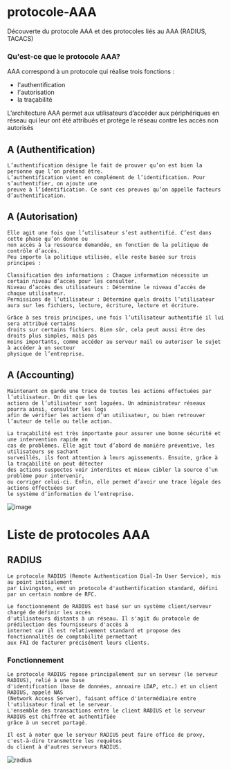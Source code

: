 # protocole-AAA
Découverte du protocole AAA et des protocoles liés au AAA (RADIUS, TACACS)


### Qu'est-ce que le protocole AAA?
AAA correspond à un protocole qui réalise trois fonctions :
* l'authentification
* l'autorisation
* la traçabilité

L’architecture AAA permet aux utilisateurs d’accéder aux périphériques en réseau qui leur ont été attribués et protège le réseau contre les accès non autorisés

## A (Authentification)

```
L’authentification désigne le fait de prouver qu’on est bien la personne que l’on prétend être.
L’authentification vient en complément de l’identification. Pour s’authentifier, on ajoute une
preuve à l’identification. Ce sont ces preuves qu’on appelle facteurs d’authentification.
```

## A (Autorisation)
```
Elle agit une fois que l’utilisateur s’est authentifié. C’est dans cette phase qu’on donne ou
non accès à la ressource demandée, en fonction de la politique de contrôle d’accès.
Peu importe la politique utilisée, elle reste basée sur trois principes :

Classification des informations : Chaque information nécessite un certain niveau d’accès pour les consulter.
Niveau d’accès des utilisateurs : Détermine le niveau d’accès de chaque utilisateur.
Permissions de l’utilisateur : Détermine quels droits l’utilisateur aura sur les fichiers, lecture, écriture, lecture et écriture.

Grâce à ses trois principes, une fois l’utilisateur authentifié il lui sera attribué certains
droits sur certains fichiers. Bien sûr, cela peut aussi être des droits plus simples, mais pas
moins importants, comme accéder au serveur mail ou autoriser le sujet à accéder à un secteur
physique de l’entreprise.
```

## A (Accounting)
```
Maintenant on garde une trace de toutes les actions effectuées par l’utilisateur. On dit que les
actions de l’utilisateur sont loguées. Un administrateur réseaux pourra ainsi, consulter les logs
afin de vérifier les actions d’un utilisateur, ou bien retrouver l’auteur de telle ou telle action.

La traçabilité est très importante pour assurer une bonne sécurité et une intervention rapide en
cas de problèmes. Elle agit tout d’abord de manière préventive, les utilisateurs se sachant
surveillés, ils font attention à leurs agissements. Ensuite, grâce à la traçabilité on peut détecter
des actions suspectes voir interdites et mieux cibler la source d’un problème pour intervenir,
ou corriger celui-ci. Enfin, elle permet d’avoir une trace légale des actions effectuées sur
le système d’information de l’entreprise.
```

![image](https://user-images.githubusercontent.com/83721477/165077387-439f3e5a-ca7d-4fdf-816f-e23f73e4faca.png)

# Liste de protocoles AAA
## RADIUS

```
Le protocole RADIUS (Remote Authentication Dial-In User Service), mis au point initialement
par Livingston, est un protocole d'authentification standard, défini par un certain nombre de RFC.

Le fonctionnement de RADIUS est basé sur un système client/serveur chargé de définir les accès
d'utilisateurs distants à un réseau. Il s'agit du protocole de prédilection des fournisseurs d'accès à
internet car il est relativement standard et propose des fonctionnalités de comptabilité permettant
aux FAI de facturer précisément leurs clients.
```

### Fonctionnement
```
Le protocole RADIUS repose principalement sur un serveur (le serveur RADIUS), relié à une base
d'identification (base de données, annuaire LDAP, etc.) et un client RADIUS, appelé NAS
(Network Access Server), faisant office d'intermédiaire entre l'utilisateur final et le serveur.
L'ensemble des transactions entre le client RADIUS et le serveur RADIUS est chiffrée et authentifiée
grâce à un secret partagé.

Il est à noter que le serveur RADIUS peut faire office de proxy, c'est-à-dire transmettre les requêtes
du client à d'autres serveurs RADIUS.
```

![radius](https://user-images.githubusercontent.com/83721477/165078509-7b656c0a-1402-4499-84f0-2ed21d5ec0cd.jpg)


